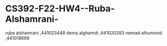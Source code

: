 # CS392-F22-HW4--Ruba-Alshamrani-
ruba alshamrani ,441023449
dema alghamdi   ,441020283
reenad alhumood ,441018669
